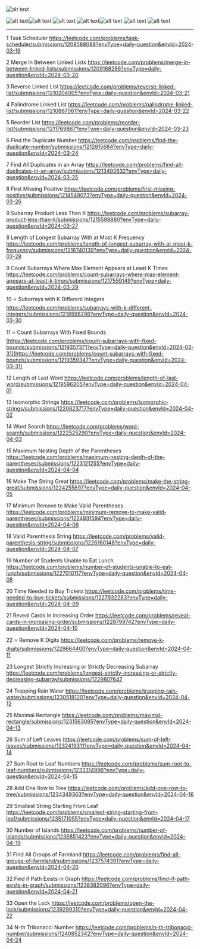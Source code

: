                                  
                                                       
![alt text](https://github.com/rishisoni90/Coding-Problems/assets/55064658/c48ddd82-af6b-4d40-935c-731ef5807127)                     


                             





![alt text](https://github.com/rishisoni90/Coding-Problems/assets/55064658/70ff4d35-e6b2-4119-b33d-675d0009c4a9)![alt text](https://github.com/rishisoni90/Coding-Problems/assets/55064658/cdb23e2a-4165-4951-ab26-7db1b7e030f0) ![alt text](https://github.com/rishisoni90/Coding-Problems/assets/55064658/3777e388-1ed0-483f-b37a-0e4d41acd1ee)
![alt text](https://github.com/rishisoni90/Coding-Problems/assets/55064658/bc58d285-e478-471f-8120-b8f4406ea8c2)![alt text](https://github.com/rishisoni90/Coding-Problems/assets/55064658/febc75fe-cb74-4faa-a71b-04e88ae9ade9)
![alt text](https://github.com/rishisoni90/Coding-Problems/assets/55064658/687be210-91ee-4744-8a28-33fc5cb03c4e)
![alt text](https://github.com/rishisoni90/Coding-Problems/assets/55064658/661b96b7-332d-4279-85f4-8fe779714497)






*********************************************************************************************************************************************************************************************


                               
 1 Task Scheduler                                    https://leetcode.com/problems/task-scheduler/submissions/1208588088?envType=daily-question&envId=2024-03-19

 2 Merge In Between Linked Lists                     https://leetcode.com/problems/merge-in-between-linked-lists/submissions/1209168286?envType=daily-question&envId=2024-03-20

 3 Reverse Linked List                               https://leetcode.com/problems/reverse-linked-list/submissions/1210204005?envType=daily-question&envId=2024-03-21

 4  Palindrome Linked List                           https://leetcode.com/problems/palindrome-linked-list/submissions/1210867061?envType=daily-question&envId=2024-03-22

5  Reorder List                                      https://leetcode.com/problems/reorder-list/submissions/1211769867?envType=daily-question&envId=2024-03-23

6 Find the Duplicate Number                           https://leetcode.com/problems/find-the-duplicate-number/submissions/1212815684?envType=daily-question&envId=2024-03-24

7 Find All Duplicates in an Array                     https://leetcode.com/problems/find-all-duplicates-in-an-array/submissions/1213492632?envType=daily-question&envId=2024-03-25

8 First Missing Positive                              https://leetcode.com/problems/first-missing-positive/submissions/1214548073?envType=daily-question&envId=2024-03-26

9 Subarray Product Less Than K                        https://leetcode.com/problems/subarray-product-less-than-k/submissions/1215598880?envType=daily-question&envId=2024-03-27

8 Length of Longest Subarray With at Most K Frequency https://leetcode.com/problems/length-of-longest-subarray-with-at-most-k-frequency/submissions/1216740139?envType=daily-question&envId=2024-03-28

9 Count Subarrays Where Max Element Appears at Least K Times https://leetcode.com/problems/count-subarrays-where-max-element-appears-at-least-k-times/submissions/1217559149?envType=daily-question&envId=2024-03-29

10 ⭐ Subarrays with K Different Integers                 https://leetcode.com/problems/subarrays-with-k-different-integers/submissions/1218598298?envType=daily-question&envId=2024-03-30

11 ⭐ Count Subarrays With Fixed Bounds                  [https://leetcode.com/problems/count-subarrays-with-fixed-bounds/submissions/1219357371?envType=daily-question&envId=2024-03-31](https://leetcode.com/problems/count-subarrays-with-fixed-bounds/submissions/1219359347?envType=daily-question&envId=2024-03-31)

12 Length of Last Word                                https://leetcode.com/problems/length-of-last-word/submissions/1219596205?envType=daily-question&envId=2024-04-01

13 Isomorphic Strings                                https://leetcode.com/problems/isomorphic-strings/submissions/1220623717?envType=daily-question&envId=2024-04-02

14 Word Search                                       https://leetcode.com/problems/word-search/submissions/1222525290?envType=daily-question&envId=2024-04-03

15  Maximum Nesting Depth of the Parentheses        https://leetcode.com/problems/maximum-nesting-depth-of-the-parentheses/submissions/1223121255?envType=daily-question&envId=2024-04-04

16 Make The String Great                            https://leetcode.com/problems/make-the-string-great/submissions/1224255697?envType=daily-question&envId=2024-04-05

17 Minimum Remove to Make Valid Parentheses        https://leetcode.com/problems/minimum-remove-to-make-valid-parentheses/submissions/1224931594?envType=daily-question&envId=2024-04-06

18 Valid Parenthesis String                        https://leetcode.com/problems/valid-parenthesis-string/submissions/1226160148?envType=daily-question&envId=2024-04-07

19 Number of Students Unable to Eat Lunch          https://leetcode.com/problems/number-of-students-unable-to-eat-lunch/submissions/1227010117?envType=daily-question&envId=2024-04-08

20 Time Needed to Buy Tickets                    https://leetcode.com/problems/time-needed-to-buy-tickets/submissions/1227932283?envType=daily-question&envId=2024-04-09

21 Reveal Cards In Increasing Order              https://leetcode.com/problems/reveal-cards-in-increasing-order/submissions/1228799742?envType=daily-question&envId=2024-04-10

22 ⭐ Remove K Digits                              https://leetcode.com/problems/remove-k-digits/submissions/1229664400?envType=daily-question&envId=2024-04-11

23 Longest Strictly Increasing or Strictly Decreasing Subarray https://leetcode.com/problems/longest-strictly-increasing-or-strictly-decreasing-subarray/submissions/1229807647

24 Trapping Rain Water                              https://leetcode.com/problems/trapping-rain-water/submissions/1230518120?envType=daily-question&envId=2024-04-12

25 Maximal Rectangle                              https://leetcode.com/problems/maximal-rectangle/submissions/1231563085?envType=daily-question&envId=2024-04-13


26 Sum of Left Leaves                          https://leetcode.com/problems/sum-of-left-leaves/submissions/1232419311?envType=daily-question&envId=2024-04-14

27 Sum Root to Leaf Numbers                  https://leetcode.com/problems/sum-root-to-leaf-numbers/submissions/1233314996?envType=daily-question&envId=2024-04-15

28 Add One Row to Tree                      https://leetcode.com/problems/add-one-row-to-tree/submissions/1234349363?envType=daily-question&envId=2024-04-16

29 Smallest String Starting From Leaf      https://leetcode.com/problems/smallest-string-starting-from-leaf/submissions/1235171055?envType=daily-question&envId=2024-04-17

30 Number of Islands                      https://leetcode.com/problems/number-of-islands/submissions/1236851423?envType=daily-question&envId=2024-04-19

31 Find All Groups of Farmland            https://leetcode.com/problems/find-all-groups-of-farmland/submissions/1237574391?envType=daily-question&envId=2024-04-20

32 Find if Path Exists in Graph          https://leetcode.com/problems/find-if-path-exists-in-graph/submissions/1238382096?envType=daily-question&envId=2024-04-21

33 Open the Lock                      https://leetcode.com/problems/open-the-lock/submissions/1239299310?envType=daily-question&envId=2024-04-22

34 N-th Tribonacci Number            https://leetcode.com/problems/n-th-tribonacci-number/submissions/1240852342?envType=daily-question&envId=2024-04-24
